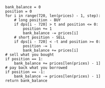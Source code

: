     bank_balance = 0
    position = 0
    for i in range(720, len(prices) - 1, step):
        # long position - BUY
        if dps[i - 720] > t and position <= 0:
            position += 1
            bank_balance -= prices[i]
        # short position - SELL
        if dps[i - 720] < -t and position >= 0:
            position -= 1
            bank_balance += prices[i]
    # sell what you bought
    if position == 1:
        bank_balance += prices[len(prices) - 1]
    # pay back what you borrowed
    if position == -1:
        bank_balance -= prices[len(prices) - 1]
    return bank_balance

